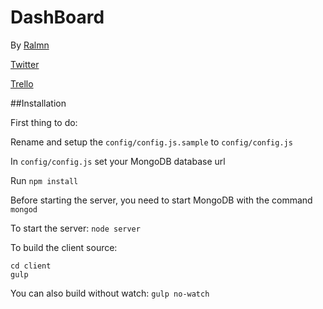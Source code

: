 # DashBoard
By [Ralmn](http://ralmn.fr)

[Twitter](https://twitter.com/ralmn45)

[Trello](https://trello.com/b/ipTaldH0/dashboard)

##Installation 

First thing to do:

Rename and setup the `config/config.js.sample` to `config/config.js`

In `config/config.js` set your MongoDB database url

Run `npm install`

Before starting the server, you need to start MongoDB with the command `mongod`

To start the server: `node server`

To build the client source: 
```
cd client
gulp
```
You can also build without watch: `gulp no-watch`
